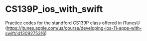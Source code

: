 # CS139P_ios_with_swift
Practice codes for the standford CS139P class offered in iTunesU (https://itunes.apple.com/us/course/developing-ios-11-apps-with-swift/id1309275316)
